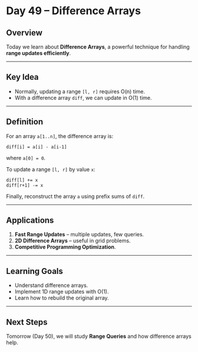 # Day 49 – Difference Arrays

## Overview
Today we learn about **Difference Arrays**, a powerful technique for handling **range updates efficiently**.

---

## Key Idea
- Normally, updating a range `[l, r]` requires O(n) time.  
- With a difference array `diff`, we can update in O(1) time.

---

## Definition
For an array `a[1..n]`, the difference array is:
```
diff[i] = a[i] - a[i-1]
```
where `a[0] = 0`.

To update a range `[l, r]` by value `x`:
```
diff[l] += x
diff[r+1] -= x
```

Finally, reconstruct the array `a` using prefix sums of `diff`.

---

## Applications
1. **Fast Range Updates** – multiple updates, few queries.  
2. **2D Difference Arrays** – useful in grid problems.  
3. **Competitive Programming Optimization**.

---


## Learning Goals
- Understand difference arrays.  
- Implement 1D range updates with O(1).  
- Learn how to rebuild the original array.  

---

## Next Steps
Tomorrow (Day 50), we will study **Range Queries** and how difference arrays help.
